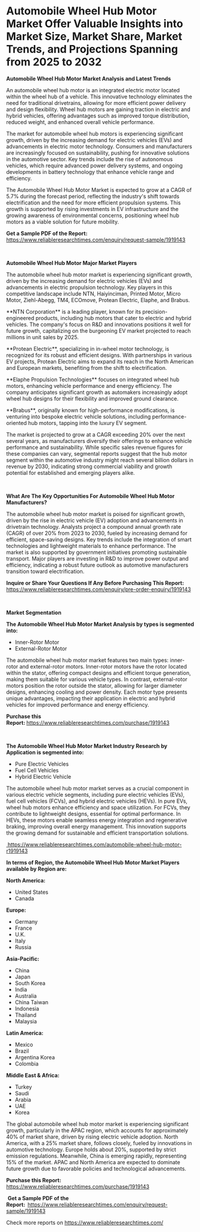 <p><h1>Automobile Wheel Hub Motor Market Offer Valuable Insights into Market Size, Market Share, Market Trends, and Projections Spanning from 2025 to 2032</h1></p><p><strong>Automobile Wheel Hub Motor Market Analysis and Latest Trends</strong></p>
<p><p>An automobile wheel hub motor is an integrated electric motor located within the wheel hub of a vehicle. This innovative technology eliminates the need for traditional drivetrains, allowing for more efficient power delivery and design flexibility. Wheel hub motors are gaining traction in electric and hybrid vehicles, offering advantages such as improved torque distribution, reduced weight, and enhanced overall vehicle performance.</p><p>The market for automobile wheel hub motors is experiencing significant growth, driven by the increasing demand for electric vehicles (EVs) and advancements in electric motor technology. Consumers and manufacturers are increasingly focused on sustainability, pushing for innovative solutions in the automotive sector. Key trends include the rise of autonomous vehicles, which require advanced power delivery systems, and ongoing developments in battery technology that enhance vehicle range and efficiency.</p><p>The Automobile Wheel Hub Motor Market is expected to grow at a CAGR of 5.7% during the forecast period, reflecting the industry's shift towards electrification and the need for more efficient propulsion systems. This growth is supported by rising investments in EV infrastructure and the growing awareness of environmental concerns, positioning wheel hub motors as a viable solution for future mobility.</p></p>
<p><strong>Get a Sample PDF of the Report:&nbsp;</strong> <a href="https://www.reliableresearchtimes.com/enquiry/request-sample/1919143?utm_campaign=3214&utm_medium=2&utm_source=Github&utm_content=ia&utm_term=28032025&utm_id=automobile-wheel-hub-motor">https://www.reliableresearchtimes.com/enquiry/request-sample/1919143</a></p>
<p>&nbsp;</p>
<p><strong>Automobile Wheel Hub Motor Major Market Players</strong></p>
<p><p>The automobile wheel hub motor market is experiencing significant growth, driven by the increasing demand for electric vehicles (EVs) and advancements in electric propulsion technology. Key players in this competitive landscape include NTN, Haiyinciman, Printed Motor, Micro Motor, Ziehl-Abegg, TM4, ECOmove, Protean Electric, Elaphe, and Brabus.</p><p>**NTN Corporation** is a leading player, known for its precision-engineered products, including hub motors that cater to electric and hybrid vehicles. The company's focus on R&D and innovations positions it well for future growth, capitalizing on the burgeoning EV market projected to reach millions in unit sales by 2025.</p><p>**Protean Electric**, specializing in in-wheel motor technology, is recognized for its robust and efficient designs. With partnerships in various EV projects, Protean Electric aims to expand its reach in the North American and European markets, benefiting from the shift to electrification.</p><p>**Elaphe Propulsion Technologies** focuses on integrated wheel hub motors, enhancing vehicle performance and energy efficiency. The company anticipates significant growth as automakers increasingly adopt wheel hub designs for their flexibility and improved ground clearance. </p><p>**Brabus**, originally known for high-performance modifications, is venturing into bespoke electric vehicle solutions, including performance-oriented hub motors, tapping into the luxury EV segment.</p><p>The market is projected to grow at a CAGR exceeding 20% over the next several years, as manufacturers diversify their offerings to enhance vehicle performance and sustainability. While specific sales revenue figures for these companies can vary, segmental reports suggest that the hub motor segment within the automotive industry might reach several billion dollars in revenue by 2030, indicating strong commercial viability and growth potential for established and emerging players alike.</p></p>
<p>&nbsp;</p>
<p><strong>What Are The Key Opportunities For Automobile Wheel Hub Motor Manufacturers?</strong></p>
<p><p>The automobile wheel hub motor market is poised for significant growth, driven by the rise in electric vehicle (EV) adoption and advancements in drivetrain technology. Analysts project a compound annual growth rate (CAGR) of over 20% from 2023 to 2030, fueled by increasing demand for efficient, space-saving designs. Key trends include the integration of smart technologies and lightweight materials to enhance performance. The market is also supported by government initiatives promoting sustainable transport. Major players are investing in R&D to improve power output and efficiency, indicating a robust future outlook as automotive manufacturers transition toward electrification.</p></p>
<p><strong>Inquire or Share Your Questions If Any Before Purchasing This Report:</strong> <a href="https://www.reliableresearchtimes.com/enquiry/pre-order-enquiry/1919143?utm_campaign=3214&utm_medium=2&utm_source=Github&utm_content=ia&utm_term=28032025&utm_id=automobile-wheel-hub-motor">https://www.reliableresearchtimes.com/enquiry/pre-order-enquiry/1919143</a></p>
<p>&nbsp;</p>
<p><strong>Market Segmentation</strong></p>
<p><strong>The Automobile Wheel Hub Motor Market Analysis by types is segmented into:</strong></p>
<p><ul><li>Inner-Rotor Motor</li><li>External-Rotor Motor</li></ul></p>
<p><p>The automobile wheel hub motor market features two main types: inner-rotor and external-rotor motors. Inner-rotor motors have the rotor located within the stator, offering compact designs and efficient torque generation, making them suitable for various vehicle types. In contrast, external-rotor motors position the rotor outside the stator, allowing for larger diameter designs, enhancing cooling and power density. Each motor type presents unique advantages, impacting their application in electric and hybrid vehicles for improved performance and energy efficiency.</p></p>
<p><strong>Purchase this Report:&nbsp;</strong><a href="https://www.reliableresearchtimes.com/purchase/1919143?utm_campaign=3214&utm_medium=2&utm_source=Github&utm_content=ia&utm_term=28032025&utm_id=automobile-wheel-hub-motor">https://www.reliableresearchtimes.com/purchase/1919143</a></p>
<p>&nbsp;</p>
<p><strong>The Automobile Wheel Hub Motor Market Industry Research by Application is segmented into:</strong></p>
<p><ul><li>Pure Electric Vehicles</li><li>Fuel Cell Vehicles</li><li>Hybrid Electric Vehicle</li></ul></p>
<p><p>The automobile wheel hub motor market serves as a crucial component in various electric vehicle segments, including pure electric vehicles (EVs), fuel cell vehicles (FCVs), and hybrid electric vehicles (HEVs). In pure EVs, wheel hub motors enhance efficiency and space utilization. For FCVs, they contribute to lightweight designs, essential for optimal performance. In HEVs, these motors enable seamless energy integration and regenerative braking, improving overall energy management. This innovation supports the growing demand for sustainable and efficient transportation solutions.</p></p>
<p><a href="https://www.reliableresearchtimes.com/automobile-wheel-hub-motor-r1919143?utm_campaign=3214&utm_medium=2&utm_source=Github&utm_content=ia&utm_term=28032025&utm_id=automobile-wheel-hub-motor">&nbsp;https://www.reliableresearchtimes.com/automobile-wheel-hub-motor-r1919143</a></p>
<p><strong>In terms of Region, the Automobile Wheel Hub Motor Market Players available by Region are:</strong></p>
<p>
    <p> <strong> North America: </strong>
        <ul>
            <li>United States</li>
            <li>Canada</li>
        </ul>
        </p> 
    <p> <strong> Europe: </strong>
        <ul>
            <li>Germany</li>
            <li>France</li>
            <li>U.K.</li>
            <li>Italy</li>
            <li>Russia</li>
        </ul>
        </p> 
    <p> <strong> Asia-Pacific: </strong>
        <ul>
            <li>China</li>
            <li>Japan</li>
            <li>South Korea</li>
            <li>India</li>
            <li>Australia</li>
            <li>China Taiwan</li>
            <li>Indonesia</li>
            <li>Thailand</li>
            <li>Malaysia</li>
        </ul>
        </p> 
    <p> <strong> Latin America: </strong>
        <ul>
            <li>Mexico</li>
            <li>Brazil</li>
            <li>Argentina Korea</li>
            <li>Colombia</li>
        </ul>
        </p> 
    <p> <strong> Middle East & Africa: </strong>
        <ul>
            <li>Turkey</li>
            <li>Saudi</li>
            <li>Arabia</li>
            <li>UAE</li>
            <li>Korea</li>
        </ul>
    </p>
    </p>
<p><p>The global automobile wheel hub motor market is experiencing significant growth, particularly in the APAC region, which accounts for approximately 40% of market share, driven by rising electric vehicle adoption. North America, with a 25% market share, follows closely, fueled by innovations in automotive technology. Europe holds about 20%, supported by strict emission regulations. Meanwhile, China is emerging rapidly, representing 15% of the market. APAC and North America are expected to dominate future growth due to favorable policies and technological advancements.</p></p>
<p><strong>Purchase this Report: </strong><a href="https://www.reliableresearchtimes.com/purchase/1919143?utm_campaign=3214&utm_medium=2&utm_source=Github&utm_content=ia&utm_term=28032025&utm_id=automobile-wheel-hub-motor">https://www.reliableresearchtimes.com/purchase/1919143</a></p>
<p>&nbsp;<strong>Get a Sample PDF of the Report:&nbsp;&nbsp;</strong><a href="https://www.reliableresearchtimes.com/enquiry/request-sample/1919143?utm_campaign=3214&utm_medium=2&utm_source=Github&utm_content=ia&utm_term=28032025&utm_id=automobile-wheel-hub-motor">https://www.reliableresearchtimes.com/enquiry/request-sample/1919143</a></p>
<p><strong></strong></p>
<p>Check more reports on <a href="https://www.reliableresearchtimes.com/?utm_campaign=3214&utm_medium=2&utm_source=Github&utm_content=ia&utm_term=28032025&utm_id=automobile-wheel-hub-motor">https://www.reliableresearchtimes.com/</a></p>